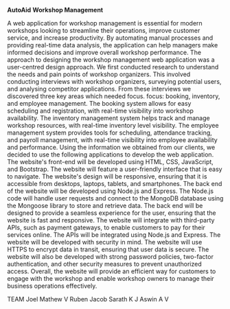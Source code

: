 **AutoAid**
**Workshop Management**

A web application for workshop management is essential for modern workshops looking to streamline their operations, improve customer service, and increase productivity. By automating manual processes and providing real-time data analysis, the application can help managers make informed decisions and improve overall workshop performance. The approach to designing the workshop management web application was a user-centred design approach. We first conducted research to understand the needs and pain points of workshop organizers. This involved conducting interviews with workshop organizers, surveying potential users, and analysing competitor applications. From these interviews we discovered three key areas which needed focus. focus: booking, inventory, and employee management. The booking system allows for easy scheduling and registration, with real-time visibility into workshop availability. The inventory management system helps track and manage workshop resources, with real-time inventory level visibility. The employee management system provides tools for scheduling, attendance tracking, and payroll management, with real-time visibility into employee availability and performance.
Using the information we obtained from our clients, we decided to use the following applications to develop the web application. The website's front-end will be developed using HTML, CSS, JavaScript, and Bootstrap. The website will feature a user-friendly interface that is easy to navigate. The website's design will be responsive, ensuring that it is accessible from desktops, laptops, tablets, and smartphones. The back end of the website will be developed using Node.js and Express. The Node.js code will handle user requests and connect to the MongoDB database using the Mongoose library to store and retrieve data. The back end will be designed to provide a seamless experience for the user, ensuring that the website is fast and responsive. The website will integrate with third-party APIs, such as payment gateways, to enable customers to pay for their services online. The APIs will be integrated using Node.js and Express. The website will be developed with security in mind. The website will use HTTPS to encrypt data in transit, ensuring that user data is secure. The website will also be developed with strong password policies, two-factor authentication, and other security measures to prevent unauthorized access. Overall, the website will provide an efficient way for customers to engage with the workshop and enable workshop owners to manage their business operations effectively.

TEAM
Joel Mathew V
Ruben Jacob
Sarath K J
Aswin A V
